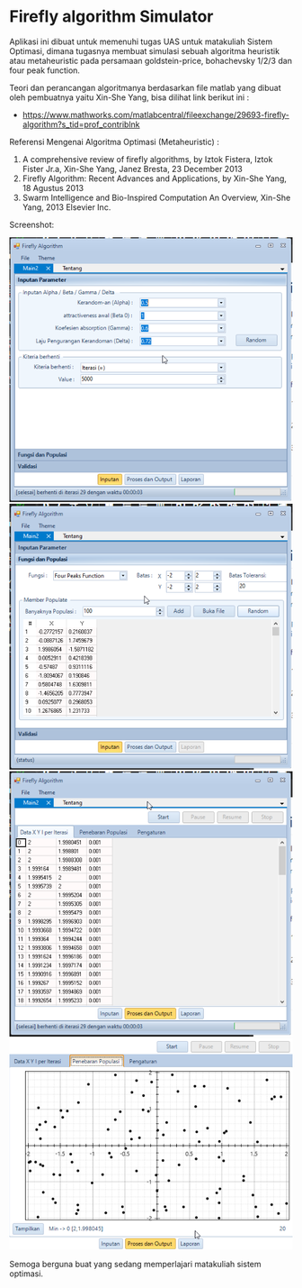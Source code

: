 # Firefly algorithm Simulator

Aplikasi ini dibuat untuk memenuhi tugas UAS untuk matakuliah Sistem Optimasi, dimana tugasnya membuat simulasi sebuah algoritma heuristik atau metaheuristic pada persamaan goldstein-price, bohachevsky 1/2/3 dan four peak function.

Teori dan perancangan algoritmanya berdasarkan file matlab yang dibuat oleh pembuatnya yaitu Xin-She Yang, bisa dilihat link berikut ini :
- https://www.mathworks.com/matlabcentral/fileexchange/29693-firefly-algorithm?s_tid=prof_contriblnk

Referensi Mengenai Algoritma Optimasi (Metaheuristic) :
1. A comprehensive review of firefly algorithms, by Iztok Fistera, Iztok Fister Jr.a, Xin-She Yang, Janez Bresta, 23 December 2013
2. Firefly Algorithm: Recent Advances and Applications, by Xin-She Yang, 18 Agustus 2013
3. Swarm Intelligence and Bio-Inspired Computation An Overview, Xin-She Yang, 2013 Elsevier Inc.

Screenshot:

![](img01.png)
![](img02.png)
![](img03.png)
![](img04.png)

Semoga berguna buat yang sedang memperlajari matakuliah sistem optimasi.
